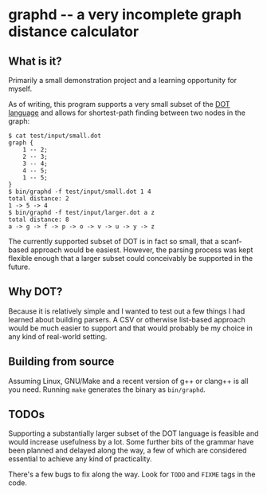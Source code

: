 # graphd -- a very incomplete graph distance calculator

## What is it?

Primarily a small demonstration project and a learning opportunity for myself.

As of writing, this program supports a very small subset of the [DOT language](https://en.wikipedia.org/wiki/DOT_(graph_description_language)) and allows for
shortest-path finding between two nodes in the graph:

```
$ cat test/input/small.dot
graph {
    1 -- 2;
    2 -- 3;
    3 -- 4;
    4 -- 5;
    1 -- 5;
}
$ bin/graphd -f test/input/small.dot 1 4
total distance: 2
1 -> 5 -> 4
$ bin/graphd -f test/input/larger.dot a z
total distance: 8
a -> g -> f -> p -> o -> v -> u -> y -> z
```

The currently supported subset of DOT is in fact so small, that a scanf-based
approach would be easiest. However, the parsing process was kept flexible enough
that a larger subset could conceivably be supported in the future.

## Why DOT?

Because it is relatively simple and I wanted to test out a few things I had
learned about building parsers. A CSV or otherwise list-based approach would be
much easier to support and that would probably be my choice in any kind of
real-world setting.

## Building from source

Assuming Linux, GNU/Make and a recent version of g++ or clang++ is all you need.
Running `make` generates the binary as `bin/graphd`.

## TODOs

Supporting a substantially larger subset of the DOT language is feasible and
would increase usefulness by a lot. Some further bits of the grammar have been
planned and delayed along the way, a few of which are considered essential to
achieve any kind of practicality.

There's a few bugs to fix along the way. Look for `TODO` and `FIXME` tags in the
code.
